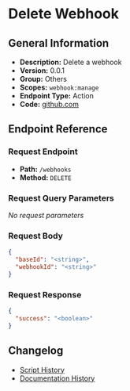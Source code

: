 # Delete Webhook

## General Information

- **Description:** Delete a webhook
- **Version:** 0.0.1
- **Group:** Others
- **Scopes:** `webhook:manage`
- **Endpoint Type:** Action
- **Code:** [github.com](https://github.com/NangoHQ/integration-templates/tree/main/integrations/airtable/actions/delete-webhook.ts)


## Endpoint Reference

### Request Endpoint

- **Path:** `/webhooks`
- **Method:** `DELETE`

### Request Query Parameters

_No request parameters_

### Request Body

```json
{
  "baseId": "<string>",
  "webhookId": "<string>"
}
```

### Request Response

```json
{
  "success": "<boolean>"
}
```

## Changelog

- [Script History](https://github.com/NangoHQ/integration-templates/commits/main/integrations/airtable/actions/delete-webhook.ts)
- [Documentation History](https://github.com/NangoHQ/integration-templates/commits/main/integrations/airtable/actions/delete-webhook.md)

<!-- END  GENERATED CONTENT -->

